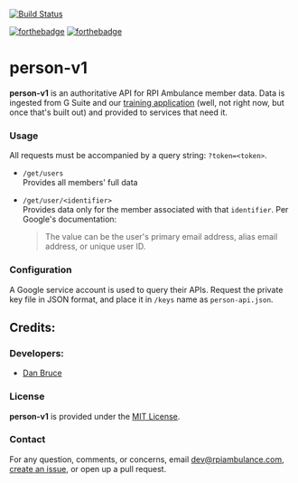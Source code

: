 [![Build Status](https://cloud.drone.io/api/badges/rpiambulance/person-v1/status.svg)](https://cloud.drone.io/rpiambulance/person-v1)

[![forthebadge](https://forthebadge.com/images/badges/built-with-love.svg)](https://forthebadge.com) [![forthebadge](https://forthebadge.com/images/badges/made-with-javascript.svg)](https://forthebadge.com)

# person-v1

**person-v1** is an authoritative API for RPI Ambulance member data. Data is ingested from G Suite and our [training application](https://github.com/rpiambulance/training) (well, not right now, but once that's built out) and provided to services that need it.

### Usage

All requests must be accompanied by a query string: `?token=<token>`.

- `/get/users`\
  Provides all members' full data
- `/get/user/<identifier>`\
  Provides data only for the member associated with that `identifier`. Per Google's documentation:

  > The value can be the user's primary email address, alias email address, or unique user ID.

### Configuration

A Google service account is used to query their APIs. Request the private key file in JSON format, and place it in `/keys` name as `person-api.json`.

## Credits:

### Developers:

- [Dan Bruce](https://github.com/ddbruce)

### License

**person-v1** is provided under the [MIT License](https://opensource.org/licenses/MIT).

### Contact

For any question, comments, or concerns, email [dev@rpiambulance.com](dev@rpiambulance.com), [create an issue](https://github.com/rpiambulance/person-v1/issues/new), or open up a pull request.
